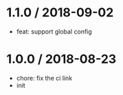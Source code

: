 
1.1.0 / 2018-09-02
==================

  * feat: support global config

1.0.0 / 2018-08-23
==================

  * chore: fix the ci link
  * init
